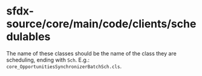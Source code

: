 # sfdx-source/core/main/code/clients/schedulables
The name of these classes should be the name of the class they are scheduling, ending with `Sch`. E.g.: `core_OpportunitiesSynchronizerBatchSch.cls`.